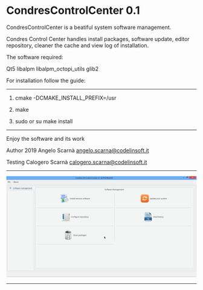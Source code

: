 CondresControlCenter 0.1
=========

CondresControlCenter is a beatiful system software management.

Condres Control Center handles install packages, software update, 
editor repository, cleaner the cache and view log of installation.

The software required:

Qt5
libalpm
libalpm_octopi_utils
glib2

For installation follow the guide:

---------------------------------------------------------------------

1) cmake -DCMAKE_INSTALL_PREFIX=/usr

2) make

3) sudo or su make install

---------------------------------------------------------------------

Enjoy the software and its work

Author 2019 Angelo Scarnà <angelo.scarna@codelinsoft.it>

Testing Calogero Scarnà <calogero.scarna@codelinsoft.it>

------------------------------------------------------------------------
![ScreenShot](https://github.com/kratos83/CondresControlCenter/blob/master/condrescontrolcenter.png)

------------------------------------------------------------------------
